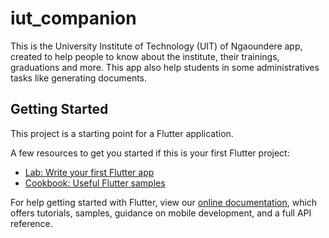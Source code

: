 # iut_companion

This is the University Institute of Technology (UIT) of Ngaoundere app, created to help people to know about the institute, their trainings, graduations and more. This app also help students in some administratives tasks like generating documents.

## Getting Started

This project is a starting point for a Flutter application.

A few resources to get you started if this is your first Flutter project:

- [Lab: Write your first Flutter app](https://flutter.dev/docs/get-started/codelab)
- [Cookbook: Useful Flutter samples](https://flutter.dev/docs/cookbook)

For help getting started with Flutter, view our
[online documentation](https://flutter.dev/docs), which offers tutorials,
samples, guidance on mobile development, and a full API reference.

